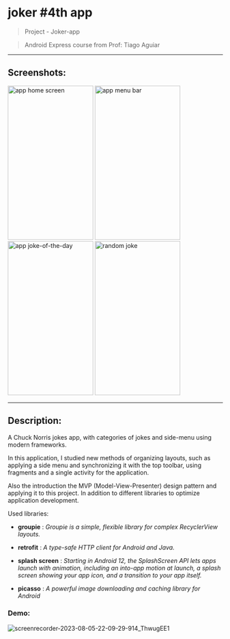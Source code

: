 # joker #4th app

> Project - Joker-app


> Android Express course from Prof: Tiago Aguiar
---

## Screenshots:
<img src="https://github.com/RiannReis/joker-app/assets/106779395/69147831-7540-48a8-a107-9eee8821c9d5" alt="app home screen" width="200" height="360">
<img src="https://github.com/RiannReis/joker-app/assets/106779395/c47b1ef5-14bc-4ee0-a0a7-ab00e08b7f7c" alt="app menu bar" width="200" height="360">
<img src="https://github.com/RiannReis/joker-app/assets/106779395/cbfe0c59-f156-4e44-a529-71a47a1bfacd" alt="app joke-of-the-day" width="200" height="360">
<img src="https://github.com/RiannReis/joker-app/assets/106779395/45c21cb0-8009-44b2-be80-12640dace27a" alt="random joke" width="200" height="360">

---
## Description:
A Chuck Norris jokes app, with categories of jokes and side-menu using modern frameworks.

In this application, I studied new methods of organizing layouts, such as applying a side menu and synchronizing it with the top toolbar, using fragments and a single activity for the application.

Also the introduction the MVP (Model-View-Presenter) design pattern and applying it to this project. In addition to different libraries to optimize application development.


Used libraries:
* **groupie** : *Groupie is a simple, flexible library for complex RecyclerView layouts.*

* **retrofit** : *A type-safe HTTP client for Android and Java.*

* **splash screen** : *Starting in Android 12, the SplashScreen API lets apps launch with animation, including an into-app motion at launch, a splash screen showing your app icon, and a transition to your app itself.*

* **picasso** : *A powerful image downloading and caching library for Android*

### Demo: 
![screenrecorder-2023-08-05-22-09-29-914_ThwugEE1](https://github.com/RiannReis/joker-app/assets/106779395/67ff957e-1fd8-49b6-8937-eaa12900ea5d)
